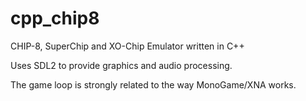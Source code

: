 # cpp_chip8
CHIP-8, SuperChip and XO-Chip Emulator written in C++

Uses SDL2 to provide graphics and audio processing.

The game loop is strongly related to the way MonoGame/XNA works.
